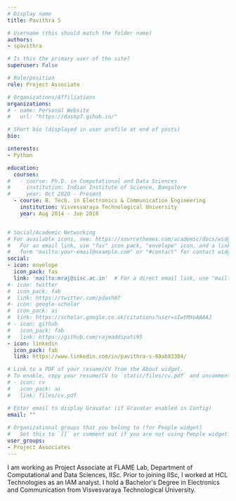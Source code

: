 ```yaml
---
# Display name
title: Pavithra S

# Username (this should match the folder name)
authors:
- spavithra

# Is this the primary user of the site?
superuser: False

# Role/position
role: Project Associate

# Organizations/Affiliations
organizations:
# - name: Personal Website
#   url: "https://dashp7.gihub.io/"

# Short bio (displayed in user profile at end of posts)
bio: 

interests:
- Python

education:
  courses:
#   - course: Ph.D. in Computational and Data Sciences
#     institution: Indian Institute of Science, Bangalore
#     year: Oct 2020 - Present
  - course: B. Tech. in Electronics & Communication Engineering
    institution: Visvesvaraya Technological University
    year: Aug 2014 - Jun 2018


# Social/Academic Networking
# For available icons, see: https://sourcethemes.com/academic/docs/widgets/#icons
#   For an email link, use "fas" icon pack, "envelope" icon, and a link in the
#   form "mailto:your-email@example.com" or "#contact" for contact widget.
social:
- icon: envelope
  icon_pack: fas
  link: 'mailto:mraj@iisc.ac.in'  # For a direct email link, use "mailto:test@example.org".
#- icon: twitter
#  icon_pack: fab
#  link: https://twitter.com/pdash07
#- icon: google-scholar
#  icon_pack: ai
#  link: https://scholar.google.co.uk/citations?user=sIwtMXoAAAAJ
# - icon: github
#   icon_pack: fab
#   link: https://github.com/rajmaddipati95 
- icon: linkedin
  icon_pack: fab
  link: https://www.linkedin.com/in/pavithra-s-69ab83304/

# Link to a PDF of your resume/CV from the About widget.
# To enable, copy your resume/CV to `static/files/cv.pdf` and uncomment the lines below.  
# - icon: cv
#   icon_pack: ai
#   link: files/cv.pdf

# Enter email to display Gravatar (if Gravatar enabled in Config)
email: ""
  
# Organizational groups that you belong to (for People widget)
#   Set this to `[]` or comment out if you are not using People widget.  
user_groups:
- Project Associates
---
```

I am working as Project Associate at FLAME Lab, Department of Computational and Data Sciences, IISc. Prior to joining IISc, I worked at HCL Technologies as an IAM analyst. I hold a Bachelor's Degree in Electronics and Communication from Visvesvaraya Technological University.




